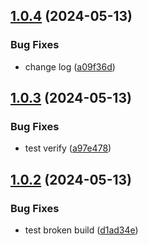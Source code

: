 ## [1.0.4](https://github.com/whattheearl/jeddit/compare/v1.0.3...v1.0.4) (2024-05-13)


### Bug Fixes

* change log ([a09f36d](https://github.com/whattheearl/jeddit/commit/a09f36dc8eb4e4d65fddf4fb48ee2e2b770e727b))

## [1.0.3](https://github.com/whattheearl/jeddit/compare/v1.0.2...v1.0.3) (2024-05-13)


### Bug Fixes

* test verify ([a97e478](https://github.com/whattheearl/jeddit/commit/a97e478bde5b3e3c77a52f9697edd1d69979b7ee))

## [1.0.2](https://github.com/whattheearl/jeddit/compare/v1.0.1...v1.0.2) (2024-05-13)


### Bug Fixes

* test broken build ([d1ad34e](https://github.com/whattheearl/jeddit/commit/d1ad34e07bdf1e2c434bfc9fc2b91700bc3e9bbd))
